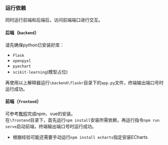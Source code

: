 ### 运行依赖
同时运行前端和后端后，访问前端端口进行交互。
#### 后端（`backend`）
请先确保python已安装好库：
- `Flask`
- `openpyxl`
- `pyechart`
- `scikit-learning`(模型占位)
  
再使用以上解释器运行`\backend\flaskr`目录下的`app.py`文件，终端输出端口号时运行成功。

#### 前端（`frontend`）
可参考[教程](https://blog.csdn.net/Javachichi/article/details/132868889)完成npm、vue的安装。\
在`\frontend`目录下，首先运行`npm install`安装所需依赖，再运行指令`npm run serve`启动前端，终端输出端口号时运行成功。
- 根据经验可能还需要手动运行`npm install echarts`指定安装ECharts
